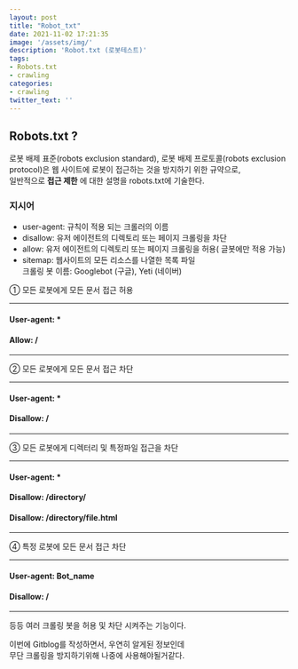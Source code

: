```yaml
---
layout: post
title: "Robot_txt"
date: 2021-11-02 17:21:35
image: '/assets/img/'
description: 'Robot.txt (로봇테스트)'
tags:
- Robots.txt
- crawling
categories:
- crawling
twitter_text: ''
---
```


## Robots.txt ?

로봇 배제 표준(robots exclusion standard), 로봇 배제 프로토콜(robots exclusion protocol)은 웹 사이트에 로봇이 접근하는 것을 방지하기 위한 규약으로,  
일반적으로 __접근 제한__ 에 대한 설명을 robots.txt에 기술한다.

### 지시어 ###

- user-agent: 규칙이 적용 되는 크롤러의 이름
- disallow: 유저 에이전트의 디렉토리 또는 페이지 크롤링을 차단
- allow: 유저 에이전트의 디렉토리 또는 페이지 크롤링을 허용( 글봇에만 적용 가능)
- sitemap: 웹사이트의 모든 리소스를 나열한 목록 파일  
크롤링 봇 이름: Googlebot (구글), Yeti (네이버)

① 모든 로봇에게 모든 문서 접근 허용  

---
#### User-agent: * #### 
#### Allow: / ####

---

② 모든 로봇에게 모든 문서 접근 차단  

---

#### User-agent: *  ####
#### Disallow: / ####

---

③ 모든 로봇에게 디렉터리 및 특정파일 접근을 차단  

---

#### User-agent: *  ####
#### Disallow: /directory/  ####
#### Disallow: /directory/file.html ####

---  

④ 특정 로봇에 모든 문서 접근 차단  

---

#### User-agent: Bot_name #### 
#### Disallow: / ####

---  

등등 여러 크롤링 봇을 허용 및 차단 시켜주는 기능이다.

이번에 Gitblog를 작성하면서, 우연히 알게된 정보인데  
무단 크롤링을 방지하기위해 나중에 사용해야될거같다.

